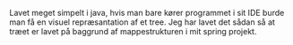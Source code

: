 Lavet meget simpelt i java, hvis man bare kører programmet i sit IDE burde man få en visuel repræsantation af et tree. Jeg har lavet det sådan så at træet er lavet på baggrund af mappestrukturen i mit spring projekt.
